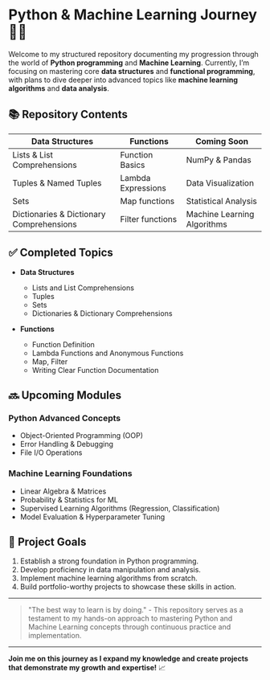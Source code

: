 # Python & Machine Learning Journey 🐍🤖

Welcome to my structured repository documenting my progression through the world of **Python programming** and **Machine Learning**. Currently, I’m focusing on mastering core **data structures** and **functional programming**, with plans to dive deeper into advanced topics like **machine learning algorithms** and **data analysis**.

## 📚 Repository Contents

| **Data Structures**              | **Functions**                  | **Coming Soon**                  |
|-----------------------------------|---------------------------------|----------------------------------|
| Lists & List Comprehensions       | Function Basics                 | NumPy & Pandas                   |
| Tuples & Named Tuples             | Lambda Expressions              | Data Visualization               |
| Sets                              | Map functions                   | Statistical Analysis             |
| Dictionaries & Dictionary Comprehensions | Filter functions                           | Machine Learning Algorithms      |

## ✅ Completed Topics

- **Data Structures**
  - Lists and List Comprehensions
  - Tuples 
  - Sets 
  - Dictionaries & Dictionary Comprehensions

- **Functions**
  - Function Definition
  - Lambda Functions and Anonymous Functions
  - Map, Filter
  - Writing Clear Function Documentation

## 🔜 Upcoming Modules

### **Python Advanced Concepts**
- Object-Oriented Programming (OOP)
- Error Handling & Debugging
- File I/O Operations

### **Machine Learning Foundations**
- Linear Algebra & Matrices
- Probability & Statistics for ML
- Supervised Learning Algorithms (Regression, Classification)
- Model Evaluation & Hyperparameter Tuning

## 🚀 Project Goals

1. Establish a strong foundation in Python programming.
2. Develop proficiency in data manipulation and analysis.
3. Implement machine learning algorithms from scratch.
4. Build portfolio-worthy projects to showcase these skills in action.

---

> "The best way to learn is by doing." - This repository serves as a testament to my hands-on approach to mastering Python and Machine Learning concepts through continuous practice and implementation.

---

**Join me on this journey as I expand my knowledge and create projects that demonstrate my growth and expertise!** 📈
